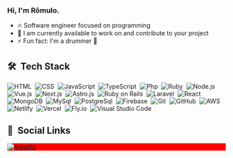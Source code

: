 ### Hi, I'm Rômulo.

- 🔥 Software engineer focused on programming
- 🔭 I am currently available to work on and contribute to your project
- ⚡ Fun fact: I'm a drummer 🥁

## 🛠 &nbsp;Tech Stack

![HTML](https://img.shields.io/badge/-HTML-05122A?style=flat&logo=HTML5)&nbsp;
![CSS](https://img.shields.io/badge/-CSS-05122A?style=flat&logo=CSS3&logoColor=1572B6)&nbsp;
![JavaScript](https://img.shields.io/badge/-JavaScript-05122A?style=flat&logo=javascript)&nbsp;
![TypeScript](https://img.shields.io/badge/-TypeScript-05122A?style=flat&logo=typescript)&nbsp;
![Php](https://img.shields.io/badge/-Php-05122A?style=flat&logo=php)&nbsp;
![Ruby](https://img.shields.io/badge/-Ruby-05122A?style=flat&logo=ruby)&nbsp;
![Node.js](https://img.shields.io/badge/-Node.js-05122A?style=flat&logo=node.js)&nbsp;
![Vue.js](https://img.shields.io/badge/-Vue.js-05122A?style=flat&logo=vue.js)&nbsp;
![Next.js](https://img.shields.io/badge/-Next.js-05122A?style=flat&logo=next.js)&nbsp;
![Astro.js](https://img.shields.io/badge/-Astro.js-05122A?style=flat&logo=astro)&nbsp;
![Ruby on Rails](https://img.shields.io/badge/Ruby_on_Rails-05122A?style=flat&logo=ruby-on-rails&logoColor=white)&nbsp;
![Laravel](https://img.shields.io/badge/-Laravel-05122A?style=flat&logo=laravel)&nbsp;
![React](https://img.shields.io/badge/-React-05122A?style=flat&logo=react)&nbsp;
![MongoDB](https://img.shields.io/badge/-Mongodb-05122A?style=flat&logo=mongodb)&nbsp;
![MySql](https://img.shields.io/badge/-MySql-05122A?style=flat&logo=mysql)&nbsp;
![PostgreSql](https://img.shields.io/badge/PostgreSQL-05122A?style=flat&logo=postgresql&logoColor=white)&nbsp;
![Firebase](https://img.shields.io/badge/-Firebase-05122A?style=flat&logo=firebase)&nbsp;
![Git](https://img.shields.io/badge/-Git-05122A?style=flat&logo=git)&nbsp;
![GitHub](https://img.shields.io/badge/-GitHub-05122A?style=flat&logo=github)&nbsp;
![AWS](https://img.shields.io/badge/Amazon_AWS-05122A?style=flat&logo=amazon-aws&logoColor=white)&nbsp;
![Netlify](https://img.shields.io/badge/Netlify-05122A?style=flat&logo=netlify&logoColor=white)&nbsp;
![Vercel](https://img.shields.io/badge/Vercel-05122A?style=flat&logo=vercel&logoColor=white)&nbsp;
![Fly.io](https://img.shields.io/badge/-Fly.io-05122A?style=flat&logo=fly.io)&nbsp;
![Visual Studio Code](https://img.shields.io/badge/-Visual%20Studio%20Code-05122A?style=flat&logo=visual-studio-code&logoColor=007ACC)&nbsp;


##  🧑 &nbsp;Social Links

<p align="left" style="background:red">
  
<a href="https://www.linkedin.com/in/roliveira94/" target="_blank">
  <img align="center" src="https://img.shields.io/badge/-roliveira94-05122A?style=flat&logo=linkedin" alt="linkedin"/>
</a>
</p>
